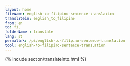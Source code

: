 ```yaml
---
layout: home
fileName: english-to-filipino-sentence-translation
translatein: english_to_filipino
from: en
to: fil
folderName : translate
lang: pt
permalink: /pt/english-to-filipino-sentence-translation
tool: english-to-filipino-sentence-translation
---
```

{% include section/translateinto.html %}